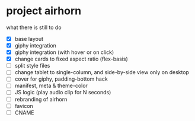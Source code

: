 # project airhorn

what there is still to do

- [x] base layout
- [x] giphy integration
- [x] giphy integration (with hover or on click)
- [x] change cards to fixed aspect ratio (flex-basis)
- [ ] split style files
- [ ] change tablet to single-column, and side-by-side view only on desktop
- [ ] cover for giphy, padding-bottom hack
- [ ] manifest, meta & theme-color
- [ ] JS logic (play audio clip for N seconds)
- [ ] rebranding of airhorn
- [ ] favicon
- [ ] CNAME